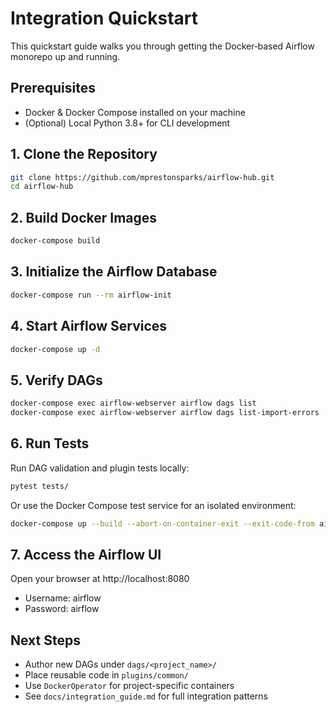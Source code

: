 # Integration Quickstart

This quickstart guide walks you through getting the Docker‑based Airflow monorepo up and running.

## Prerequisites
- Docker & Docker Compose installed on your machine
- (Optional) Local Python 3.8+ for CLI development

## 1. Clone the Repository
```bash
git clone https://github.com/mprestonsparks/airflow-hub.git
cd airflow-hub
```

## 2. Build Docker Images
```bash
docker-compose build
```

## 3. Initialize the Airflow Database
```bash
docker-compose run --rm airflow-init
```

## 4. Start Airflow Services
```bash
docker-compose up -d
```

## 5. Verify DAGs
```bash
docker-compose exec airflow-webserver airflow dags list
docker-compose exec airflow-webserver airflow dags list-import-errors
```

## 6. Run Tests
Run DAG validation and plugin tests locally:
```bash
pytest tests/
```
Or use the Docker Compose test service for an isolated environment:
```bash
docker-compose up --build --abort-on-container-exit --exit-code-from airflow-test airflow-test
```

## 7. Access the Airflow UI
Open your browser at http://localhost:8080
- Username: airflow
- Password: airflow

## Next Steps
- Author new DAGs under `dags/<project_name>/`
- Place reusable code in `plugins/common/`
- Use `DockerOperator` for project-specific containers
- See `docs/integration_guide.md` for full integration patterns